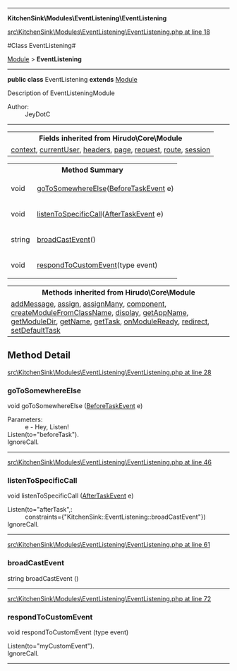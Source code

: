 

- - -

**KitchenSink\Modules\EventListening\EventListening**


<a href="https://github.com/JeyDotC/Hirudo/blob/master/src/KitchenSink/Modules/EventListening/EventListening.php#L18" target='_blank'>src\KitchenSink\Modules\EventListening\EventListening.php at line 18</a>

#Class EventListening#

<a href="https://github.com/JeyDotC/Hirudo-docs/blob/master/Hirudo/Core/Module.md">Module</a>
 &gt; **EventListening**




- - -

<p><strong>public  class</strong> <span>EventListening</span>
<strong>extends</strong> <a href="https://github.com/JeyDotC/Hirudo-docs/blob/master/Hirudo/Core/Module.md">Module</a>

</p>

<div class="comment" id="overview_description"><p>Description of EventListeningModule</p></div>

<dl>
<dt>Author:</dt>
<dd>JeyDotC</dd>
</dl>


<hr />

<table class="inherit">
<tr><th colspan="2">Fields inherited from Hirudo\Core\Module</th></tr>
<tr><td><a href="https://github.com/JeyDotC/Hirudo-docs/blob/master/Hirudo/Core/Module.md#context">context</a>, <a href="https://github.com/JeyDotC/Hirudo-docs/blob/master/Hirudo/Core/Module.md#currentuser">currentUser</a>, <a href="https://github.com/JeyDotC/Hirudo-docs/blob/master/Hirudo/Core/Module.md#headers">headers</a>, <a href="https://github.com/JeyDotC/Hirudo-docs/blob/master/Hirudo/Core/Module.md#page">page</a>, <a href="https://github.com/JeyDotC/Hirudo-docs/blob/master/Hirudo/Core/Module.md#request">request</a>, <a href="https://github.com/JeyDotC/Hirudo-docs/blob/master/Hirudo/Core/Module.md#route">route</a>, <a href="https://github.com/JeyDotC/Hirudo-docs/blob/master/Hirudo/Core/Module.md#session">session</a></td></tr></table>

<table id="summary_method">
<tr><th colspan="2">Method Summary</th></tr>
<tr>
<td><span class='k'></span> <span class='nx'>void</span></td>
<td class="description"><p class="name"><a href="#gotosomewhereelse">goToSomewhereElse</a>(<a href="https://github.com/JeyDotC/Hirudo-docs/blob/master/Hirudo/Core/Events/BeforeTaskEvent.md">BeforeTaskEvent</a> e)</p><p class="description"></p></td>
</tr>
<tr>
<td><span class='k'></span> <span class='nx'>void</span></td>
<td class="description"><p class="name"><a href="#listentospecificcall">listenToSpecificCall</a>(<a href="https://github.com/JeyDotC/Hirudo-docs/blob/master/Hirudo/Core/Events/AfterTaskEvent.md">AfterTaskEvent</a> e)</p><p class="description"></p></td>
</tr>
<tr>
<td><span class='k'></span> <span class='nx'>string</span></td>
<td class="description"><p class="name"><a href="#broadcastevent">broadCastEvent</a>()</p><p class="description"></p></td>
</tr>
<tr>
<td><span class='k'></span> <span class='nx'>void</span></td>
<td class="description"><p class="name"><a href="#respondtocustomevent">respondToCustomEvent</a>(type event)</p><p class="description"></p></td>
</tr>
</table>

<table class="inherit">
<tr><th colspan="2">Methods inherited from Hirudo\Core\Module</th></tr>
<tr><td><a href="https://github.com/JeyDotC/Hirudo-docs/blob/master/Hirudo/Core/Module.md#addmessage">addMessage</a>, <a href="https://github.com/JeyDotC/Hirudo-docs/blob/master/Hirudo/Core/Module.md#assign">assign</a>, <a href="https://github.com/JeyDotC/Hirudo-docs/blob/master/Hirudo/Core/Module.md#assignmany">assignMany</a>, <a href="https://github.com/JeyDotC/Hirudo-docs/blob/master/Hirudo/Core/Module.md#component">component</a>, <a href="https://github.com/JeyDotC/Hirudo-docs/blob/master/Hirudo/Core/Module.md#createmodulefromclassname">createModuleFromClassName</a>, <a href="https://github.com/JeyDotC/Hirudo-docs/blob/master/Hirudo/Core/Module.md#display">display</a>, <a href="https://github.com/JeyDotC/Hirudo-docs/blob/master/Hirudo/Core/Module.md#getappname">getAppName</a>, <a href="https://github.com/JeyDotC/Hirudo-docs/blob/master/Hirudo/Core/Module.md#getmoduledir">getModuleDir</a>, <a href="https://github.com/JeyDotC/Hirudo-docs/blob/master/Hirudo/Core/Module.md#getname">getName</a>, <a href="https://github.com/JeyDotC/Hirudo-docs/blob/master/Hirudo/Core/Module.md#gettask">getTask</a>, <a href="https://github.com/JeyDotC/Hirudo-docs/blob/master/Hirudo/Core/Module.md#onmoduleready">onModuleReady</a>, <a href="https://github.com/JeyDotC/Hirudo-docs/blob/master/Hirudo/Core/Module.md#redirect">redirect</a>, <a href="https://github.com/JeyDotC/Hirudo-docs/blob/master/Hirudo/Core/Module.md#setdefaulttask">setDefaultTask</a></td></tr></table>

<h2 id="detail_method">Method Detail</h2>

<a href="https://github.com/JeyDotC/Hirudo/blob/master/src/KitchenSink/Modules/EventListening/EventListening.php#L28" target='_blank'>src\KitchenSink\Modules\EventListening\EventListening.php at line 28</a>

<h3 id="goToSomewhereElse()">goToSomewhereElse</h3>
<span class='k'></span> <span class='nx'>void</span> <span class='nf'>goToSomewhereElse</span> (<a href="https://github.com/JeyDotC/Hirudo-docs/blob/master/Hirudo/Core/Events/BeforeTaskEvent.md">BeforeTaskEvent</a> e)

<div class="details">
<p></p><dl>
<dt>Parameters:</dt>
<dd>e - Hey, Listen!</dd>
<dt>Listen(to="beforeTask").</dt>
<dt>IgnoreCall.</dt>
</dl>

</div>

- - -


<a href="https://github.com/JeyDotC/Hirudo/blob/master/src/KitchenSink/Modules/EventListening/EventListening.php#L46" target='_blank'>src\KitchenSink\Modules\EventListening\EventListening.php at line 46</a>

<h3 id="listenToSpecificCall()">listenToSpecificCall</h3>
<span class='k'></span> <span class='nx'>void</span> <span class='nf'>listenToSpecificCall</span> (<a href="https://github.com/JeyDotC/Hirudo-docs/blob/master/Hirudo/Core/Events/AfterTaskEvent.md">AfterTaskEvent</a> e)

<div class="details">
<p></p><dl>
<dt>Listen(to="afterTask",:</dt>
<dd>constraints={"KitchenSink::EventListening::broadCastEvent"})</dd>
<dt>IgnoreCall.</dt>
</dl>

</div>

- - -


<a href="https://github.com/JeyDotC/Hirudo/blob/master/src/KitchenSink/Modules/EventListening/EventListening.php#L61" target='_blank'>src\KitchenSink\Modules\EventListening\EventListening.php at line 61</a>

<h3 id="broadCastEvent()">broadCastEvent</h3>
<span class='k'></span> <span class='nx'>string</span> <span class='nf'>broadCastEvent</span> ()

<div class="details">
<p></p>
</div>

- - -


<a href="https://github.com/JeyDotC/Hirudo/blob/master/src/KitchenSink/Modules/EventListening/EventListening.php#L72" target='_blank'>src\KitchenSink\Modules\EventListening\EventListening.php at line 72</a>

<h3 id="respondToCustomEvent()">respondToCustomEvent</h3>
<span class='k'></span> <span class='nx'>void</span> <span class='nf'>respondToCustomEvent</span> (type event)

<div class="details">
<p></p><dl>
<dt>Listen(to="myCustomEvent").</dt>
<dt>IgnoreCall.</dt>
</dl>

</div>

- - -

